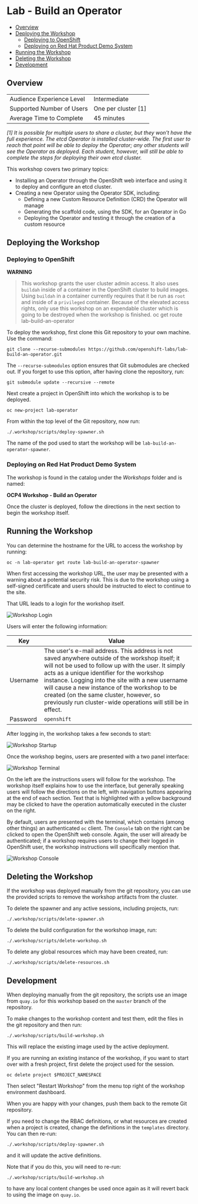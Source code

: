 # Lab - Build an Operator

* [Overview](#overview)
* [Deploying the Workshop](#deploying-the-workshop)
  * [Deploying to OpenShift](#deploying-to-openshift)
  * [Deploying on Red Hat Product Demo System](#deploying-on-red-hat-product-demo-system)
* [Running the Workshop](#running-the-workshop)
* [Deleting the Workshop](#deleting-the-workshop)
* [Development](#development)

## Overview

| | |
--- | ---
| Audience Experience Level | Intermediate |
| Supported Number of Users | One per cluster [1] |
| Average Time to Complete | 45 minutes |

*[1] It is possible for multiple users to share a cluster, but they won't have the full experience. The etcd Operator is installed cluster-wide. The first user to reach that point will be able to deploy the Operator; any other students will see the Operator as deployed. Each student, however, will still be able to complete the steps for deploying their own etcd cluster.*

This workshop covers two primary topics:

* Installing an Operator through the OpenShift web interface and using it to deploy and configure an etcd cluster.
* Creating a new Operator using the Operator SDK, including:
  * Defining a new Custom Resource Definition (CRD) the Operator will manage
  * Generating the scaffold code, using the SDK, for an Operator in Go
  * Deploying the Operator and testing it through the creation of a custom resource

## Deploying the Workshop

### Deploying to OpenShift

**WARNING**
>This workshop grants the user cluster admin access. It also uses ``buildah`` inside of a container in the OpenShift cluster to build images. Using ``buildah`` in a container currently requires that it be run as ``root`` and inside of a ``privileged`` container.
>Because of the elevated access rights, only use this workshop on an expendable cluster which is going to be destroyed when the workshop is finished.
oc get route lab-build-an-operator

To deploy the workshop, first clone this Git repository to your own machine. Use the command:

```
git clone --recurse-submodules https://github.com/openshift-labs/lab-build-an-operator.git
```

The ``--recurse-submodules`` option ensures that Git submodules are checked out. If you forget to use this option, after having clone the repository, run:

```
git submodule update --recursive --remote
```

Next create a project in OpenShift into which the workshop is to be deployed.

```
oc new-project lab-operator
```

From within the top level of the Git repository, now run:

```
./.workshop/scripts/deploy-spawner.sh
```

The name of the pod used to start the workshop will be ``lab-build-an-operator-spawner``.

### Deploying on Red Hat Product Demo System

The workshop is found in the catalog under the *Workshops* folder and is named:

**OCP4 Workshop - Build an Operator**

Once the cluster is deployed, follow the directions in the next section to begin the workshop itself.

## Running the Workshop

You can determine the hostname for the URL to access the workshop by running:

```
oc -n lab-operator get route lab-build-an-operator-spawner
```

When first accessing the workshop URL, the user may be presented with a warning about a potential security risk. This is due to the workshop using a self-signed certificate and users should be instructed to elect to continue to the site.

That URL leads to a login for the workshop itself.

![Workshop Login](/docs/jupyter-login.png)

Users will enter the following information:

| Key | Value |
| --- | ----- |
| Username | The user's e-mail address. This address is not saved anywhere outside of the workshop itself; it will not be used to follow up with the user. It simply acts as a unique identifier for the workshop instance. Logging into the site with a new username will cause a new instance of the workshop to be created (on the same cluster, however, so previously run cluster-wide operations will still be in effect. |
| Password | ``openshift`` |

After logging in, the workshop takes a few seconds to start:

![Workshop Startup](/docs/starting-up.png)

Once the workshop begins, users are presented with a two panel interface:

![Workshop Terminal](/docs/workshop-terminal.png)

On the left are the instructions users will follow for the workshop. The workshop itself explains how to use the interface, but generally speaking users will follow the directions on the left, with navigation buttons appearing at the end of each section. Text that is highlighted with a yellow background may be clicked to have the operation automatically executed in the cluster on the right.

By default, users are presented with the terminal, which contains (among other things) an authenticated ``oc`` client. The ``Console`` tab on the right can be clicked to open the OpenShift web console. Again, the user will already be authenticated; if a workshop requires users to change their logged in OpenShift user, the workshop instructions will specifically mention that.

![Workshop Console](/docs/workshop-console.png)

## Deleting the Workshop

If the workshop was deployed manually from the git repository, you can use the provided scripts to remove the workshop artifacts from the cluster.

To delete the spawner and any active sessions, including projects, run:

```
./.workshop/scripts/delete-spawner.sh
```

To delete the build configuration for the workshop image, run:

```
./.workshop/scripts/delete-workshop.sh
```

To delete any global resources which may have been created, run:

```
./.workshop/scripts/delete-resources.sh
```

## Development

When deploying manually from the git repository, the scripts use an image from ``quay.io`` for this workshop based on the ``master`` branch of the repository.

To make changes to the workshop content and test them, edit the files in the git repository and then run:

```
./.workshop/scripts/build-workshop.sh
```

This will replace the existing image used by the active deployment.

If you are running an existing instance of the workshop, if you want to start over with a fresh project, first delete the project used for the session.

```
oc delete project $PROJECT_NAMESPACE
```

Then select "Restart Workshop" from the menu top right of the workshop environment dashboard.

When you are happy with your changes, push them back to the remote Git repository.

If you need to change the RBAC definitions, or what resources are created when a project is created, change the definitions in the ``templates`` directory. You can then re-run:

```
./.workshop/scripts/deploy-spawner.sh
```

and it will update the active definitions.

Note that if you do this, you will need to re-run:

```
./.workshop/scripts/build-workshop.sh
```

to have any local content changes be used once again as it will revert back to using the image on ``quay.io``.
